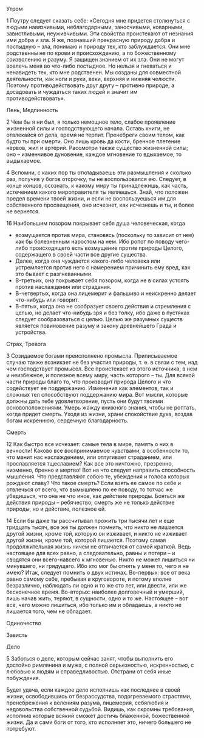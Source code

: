Утром

1 Поутру следует сказать себе: «Сегодня мне придется столкнуться с людьми навязчивыми, неблагодарными, заносчивыми, коварными, завистливыми, неуживчивыми. Эти свойства проистекают от незнания ими добра и зла. Я же, познавший прекрасную природу добра и постыдную – зла, понимаю и природу тех, кто заблуждается. Они мне родственны не по крови и происхождению, а по божественному соизволению и разуму. Я защищен знанием от их зла. Они не могут вовлечь меня во что-либо постыдное. Но нельзя и гневаться и ненавидеть тех, кто мне родственен. Мы созданы для совместной деятельности, как ноги и руки, веки, верхняя и нижняя челюсти. Поэтому противодействовать друг другу – противно природе; а досадовать и чуждаться таких людей и значит им противодействовать».

Лень, Медлинность

2 Чем бы я ни был, я только немощное тело, слабое проявление жизненной силы и господствующего начала. Оставь книги, не отвлекайся от дела, время не терпит. Пренебреги своим телом, как будто ты при смерти. Оно лишь кровь да кости, бренное плетение нервов, жил и артерий. Рассмотри также существо жизненной силы; оно – изменчивое дуновение, каждое мгновение то вдыхаемое, то выдыхаемое.

4 Вспомни, с каких пор ты откладываешь эти размышления и сколько раз, получив у богов отсрочку, ты не воспользовался ею. Следует, в конце концов, осознать, к какому миру ты принадлежишь, как часть, истечением какого мироправителя ты являешься. Знай, что положен предел времени твоей жизни, и если не воспользуешься им для собственного просвещения, оно исчезнет, как исчезнешь и ты, и более не вернется.

16 Наибольшим позором покрывает себя душа человеческая, когда
 - возмущается против мира, становясь (поскольку то зависит от нее) как бы болезненным наростом на нем. Ибо ропот по поводу чего-либо происходящего есть возмущение против природы Целого, содержащего в своей части все другие существа. 
 - Далее, когда она чуждается какого-либо человека или устремляется против него с намерением причинить ему вред, как это бывает с разгневанными. 
 -  В-третьих, она покрывает себя позором, когда не в силах устоять против наслаждения или страдания. 
 -  В-четвертых, когда она лицемерит и фальшиво и неискренно делает что-нибудь или говорит. 
 -  В-пятых, когда она не сообразует своего действия и стремления с целью, но делает что-нибудь зря и без толку, ибо даже в пустяках следует сообразоваться с целью. Целью же разумных существ является повиновение разуму и закону древнейшего Града и устройства.

Страх, Тревога 

3 Созидаемое богами преисполнено промысла. Приписываемое случаю также возникает не без участия природы, т. е. в связи с тем, над чем господствует промысел. Все проистекает из этого источника, в нем и неизбежное, и полезное всему миру, часть которого – ты. Для всякой части природы благо то, что производит природа Целого и что содействует ее поддержанию. Изменения как элементов, так и сложных тел способствуют поддержанию мира. Вот мысли, которые должны дать тебе удовлетворение, пусть они будут твоими основоположениями. Умерь жажду книжного знания, чтобы не роптать, когда придет смерть. Уходя из жизни, храни спокойствие духа, воздав богам искреннюю, сердечную благодарность.

Смерть

12 Как быстро все исчезает: самые тела в мире, память о них в вечности! Каково все воспринимаемое чувствами, в особенности то, что манит нас наслаждением, или отпугивает страданием, или прославляется тщеславием? Как все это ничтожно, презренно, низменно, бренно и мертво! Вот на что следует направить способность мышления. Что представляют собою те, убеждения и голоса которых рождают славу? Что такое смерть? Если взять ее самое по себе и отвлечься от всего, что вымышлено по ее поводу, то тотчас же убедишься, что она не что иное, как действие природы. Бояться же действия природы – ребячество; смерть же не только действие природы, но и действие, полезное ей.

14 Если бы даже ты рассчитывал прожить три тысячи лет и еще тридцать тысяч, все же ты должен помнить, что никто не лишается другой жизни, кроме той, которую он изживает, и никто не изживает другой жизни, кроме той, которой лишается. Поэтому самая продолжительная жизнь ничем не отличается от самой краткой. Ведь настоящее для всех равно, а следовательно, равны и потери – и сводятся они всего-навсего к мгновенью. Никто не может лишиться ни минувшего, ни грядущего. Ибо кто мог бы отнять у меня то, чего я не имею? Итак, следует помнить о двух истинах. Во-первых: все от века равно самому себе, пребывая в круговороте, и потому вполне безразлично, наблюдать ли одно и то же сто лет, или двести, или же бесконечное время. Во-вторых: наиболее долговечный и умерший, лишь начав жить, теряют, в сущности, одно и то же. Настоящее – вот все, чего можно лишиться, ибо только им и обладаешь, а никто не лишается того, чем не обладает.

Одиночество

Зависть

Дело

5 Заботься о деле, которым сейчас занят, чтобы выполнить его достойно римлянина и мужа, с полной серьезностью, искренностью, с любовью к людям и справедливостью. Отстрани от себя иные побуждения.

Будет удача, если каждое дело исполнишь как последнее в своей жизни, освободившись от безрассудства, подогреваемого страстями, пренебрежения к велениям разума, лицемерия, себялюбия и недовольства собственной судьбой. Видишь, как скромны требования, исполнив которые всякий сможет достичь блаженной, божественной жизни. Да и сами боги от того, кто исполняет это, ничего большего не потребуют.
